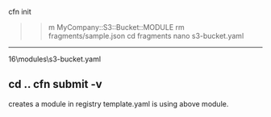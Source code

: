 cfn init
>>m
>>MyCompany::S3::Bucket::MODULE
rm fragments/sample.json
cd fragments
nano s3-bucket.yaml
---
16\modules\s3-bucket.yaml

cd ..
cfn submit -v
---
creates a module in registry
template.yaml is using above module.

